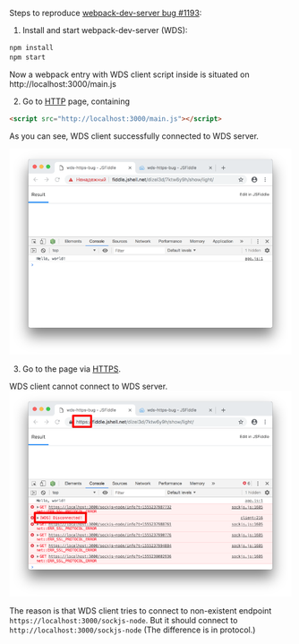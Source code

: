 Steps to reproduce [webpack-dev-server bug #1193](https://github.com/webpack/webpack-dev-server/issues/1193):

1. Install and start webpack-dev-server (WDS):
```bash
npm install
npm start
```

Now a webpack entry with WDS client script inside is situated on http://localhost:3000/main.js

2. Go to [HTTP](http://fiddle.jshell.net/dizel3d/7ktw6y9h/show/light/) page, containing
```html
<script src="http://localhost:3000/main.js"></script>
```

As you can see, WDS client successfully connected to WDS server.

![http](http.png)

3. Go to the page via [HTTPS](https://fiddle.jshell.net/dizel3d/7ktw6y9h/show/light/).

WDS client cannot connect to WDS server.
![https](https.png)

The reason is that WDS client tries to connect to non-existent endpoint `https://localhost:3000/sockjs-node`.
But it should connect to `http://localhost:3000/sockjs-node` (The difference is in protocol.)
